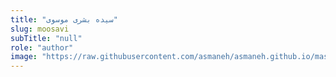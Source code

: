 ```yaml
--- 
title: "سیده بشری موسوی" 
slug: moosavi 
subTitle: "null" 
role: "author" 
image: "https://raw.githubusercontent.com/asmaneh/asmaneh.github.io/master/assets/img/authors/moosavi.jpg" 
--- 
```

